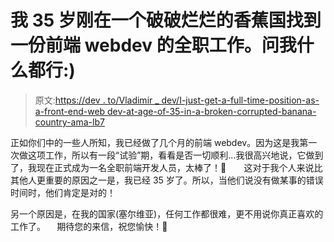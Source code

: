 # 我 35 岁刚在一个破破烂烂的香蕉国找到一份前端 webdev 的全职工作。问我什么都行:)

> 原文:[https://dev . to/Vladimir _ dev/I-just-get-a-full-time-position-as-a-front-end-web dev-at-age-of-35-in-a-broken-corrupted-banana-country-ama-lb7](https://dev.to/vladimir_dev/i-just-got-a-full-time-position-as-a-front-end-webdev-at-the-age-of-35-in-a-broken-corrupted-banana-country-ama-lb7)

正如你们中的一些人所知，我已经做了几个月的前端 webdev。因为这是我第一次做这项工作，所以有一段“试验”期，看看是否一切顺利...我很高兴地说，它做到了，我现在正式成为一名全职前端开发人员，太棒了！🤗⠀
⠀
这对于我个人来说比其他人更重要的原因之一是，我已经 35 岁了。所以，当他们说没有做某事的错误时间时，他们肯定是对的！⠀

另一个原因是，在我的国家(塞尔维亚)，任何工作都很难，更不用说你真正喜欢的工作了。
⠀
期待您的来信，祝您愉快！👋⠀
⠀